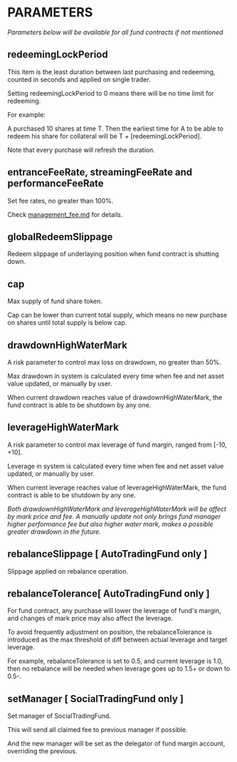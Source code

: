 # PARAMETERS

*Parameters below will be available for all fund contracts if not mentioned*

## redeemingLockPeriod

This item is the least duration between last purchasing and redeeming, counted in seconds and applied on single trader.

Setting redeemingLockPeriod to 0 means there will be no time limit for redeeming.

For example:

A purchased 10 shares at time T. Then the earliest time for A to be able to redeem his share for collateral will be T + [redeemingLockPeriod].

Note that every purchase will refresh the duration.



## entranceFeeRate, streamingFeeRate and performanceFeeRate

Set fee rates, no greater than 100%.

Check [management_fee.md](./management_fee.md) for details.



## globalRedeemSlippage

Redeem slippage of underlaying position when fund contract is shutting down.



## cap

Max supply of fund share token.

Cap can be lower than current total supply, which means no new purchase on shares until total supply is below cap.



## drawdownHighWaterMark

A risk parameter to control max loss on drawdown, no greater than 50%.

Max drawdown in system is calculated every time when fee and net asset value updated, or manually by user.

When current drawdown reaches value of drawdownHighWaterMark, the fund contract is able to be shutdown by any one.



## leverageHighWaterMark

A risk parameter to control max leverage of fund margin, ranged from [-10, +10].

Leverage in system is calculated every time when fee and net asset value updated, or manually by user.

When current leverage reaches value of leverageHighWaterMark, the fund contract is able to be shutdown by any one.

*Both drawdownHighWaterMark and leverageHighWaterMark will be affect by mark price and fee. A manually update not only brings fund manager higher performance fee but also higher water mark, makes a possible greater drawdown in the future.*



## rebalanceSlippage [ AutoTradingFund only ]

Slippage applied on rebalance operation.



## rebalanceTolerance[ AutoTradingFund only ]

For fund contract, any purchase will lower the leverage of fund's margin, and changes of mark price may also affect the leverage.

To avoid frequently adjustment on position, the rebalanceTolerance is introduced as the max threshold of diff between actual leverage and target leverage.

For example, rebalanceTolerance is set to 0.5, and current leverage is 1.0, then no rebalance will be needed when leverage goes up to 1.5+ or down to 0.5-.



## setManager [ SocialTradingFund only ]

Set manager of SocialTradingFund.

This will send all claimed fee to previous manager if possible.

And the new manager will be set as the delegator of fund margin account, overriding the previous.